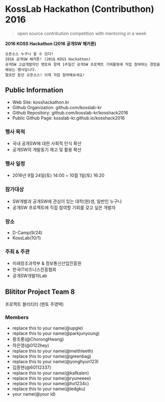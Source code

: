 # KossLab Hackathon (Contributhon) 2016

> open source contribution competition with mentoring in a week

**2016 KOSS Hackathon (2016 공개SW 해카톤)**

	오픈소스 누구나 할 수 있다!
	2016 공개SW 해카톤! (2016 KOSS Hackathon)
	공개SW 고급개발자인 멘토와 함께 1주일간 공개SW 프로젝트 기여활동에 직접 참여하는 경험을 해보는 행사입니다.
	말로만 듣던 오픈소스! 이제 직접 참여해보세요!

## Public Information

- Web Site: kosshackathon.kr
- Github Organization: github.com/kosslab-kr
- Github Repository: github.com/kosslab-kr/kosshack2016
- Public Github Page: kosslab-kr.github.io/kosshack2016

### 행사 목적

* 국내 공개SW에 대한 사회적 인식 확산
* 공개SW의 개발동기 제고 및 활용 확산

### 행사 일정

* 2016년 9월 24일(토) 14:00 ~ 10월 1일(토) 16:20

### 참가대상

* SW개발과 공개SW에 관심이 있는 대학(원)생, 일반인 누구나
* 공개SW 프로젝트에 직접 참여할 기회를 갖고 싶은 개발자

### 장소

* D-Camp(9/24)
* KossLab(10/1)

### 주최 & 주관

* 미래창조과학부 & 정보통신산업진흥원
* 한국IT비즈니스진흥협회
* 공개SW개발자Lab

## Blititor Project Team 8 

프로젝트 블리티터 (멘토 주영택)

### Members

- replace this to your name(@upgle)
- replace this to your name(@parkjunyoung)
- 황초롱(@ChorongHwang)
- 하은영(@0122hey)
- replace this to your name(@melthleeth)
- replace this to your name(@greenbag)
- replace this to your name(@yonghyun123)
- 김종현(@60112337)
- replace this to your name(@kafkalen)
- replace this to your name(@ryuneeee)
- replace this to your name(@ho1234c)
- replace this to your name(@ledgku)
- your name(@your id)
